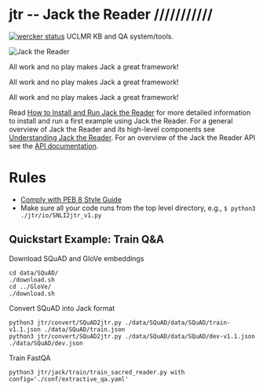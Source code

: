 # jtr -- Jack the Reader ///////////
[![wercker status](https://app.wercker.com/status/8ed61192a5b16769a41dc24c30a3bc6a/s/master "wercker status")](https://app.wercker.com/project/byKey/8ed61192a5b16769a41dc24c30a3bc6a)
UCLMR KB and QA system/tools.

![Jack the Reader](https://upload.wikimedia.org/wikipedia/en/b/bb/The_shining_heres_johnny.jpg)

All work and no play makes Jack a great framework!

All work and no play makes Jack a great framework!

All work and no play makes Jack a great framework!

Read [How to Install and Run Jack the Reader](docs/How_to_install_and_run.md) for more detailed information to install and run a first example using Jack the Reader. For a general overview of Jack the Reader and its high-level components see [Understanding Jack the Reader](docs/Understanding_Jack_the_Reader.md). For an overview of the Jack the Reader API see the [API documentation](https://uclmr.github.io/jtr/).

# Rules
- [Comply with PEB 8 Style Guide](https://www.python.org/dev/peps/pep-0008/)
- Make sure all your code runs from the top level directory, e.g., `$ python3 ./jtr/io/SNLI2jtr_v1.py`


## Quickstart Example: Train Q&A
Download SQuAD and GloVe embeddings
```shell
cd data/SQuAD/
./download.sh
cd ../GloVe/
./download.sh
```

Convert SQuAD into Jack format
```shell
python3 jtr/convert/SQuAD2jtr.py ./data/SQuAD/data/SQuAD/train-v1.1.json ./data/SQuAD/train.json
python3 jtr/convert/SQuAD2jtr.py ./data/SQuAD/data/SQuAD/dev-v1.1.json ./data/SQuAD/dev.json
```

Train FastQA
```shell
python3 jtr/jack/train/train_sacred_reader.py with config='./conf/extractive_qa.yaml'
```
